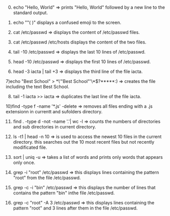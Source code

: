 0) echo "Hello, World" => prints "Hello, World" followed by a new line to the standard output.

1) echo "\"(  )"  displays a confused emoji to the screen.

2) cat /etc/passwd => displays the content of /etc/passwd files.

3) cat /etc/passwd /etc/hosts displays the content of the two files.

4) tail -10 /etc/passwd => displays the last 10 lines of /etc/passwd.

5) head -10 /etc/passwd => displays the first 10 lines of /etc/passwd.

6) head -3 iacta | tail +3 => displays the third line of the file iacta.

7)echo "Best School" > \*\\'"Best School"\'\\*$\?\*\*\*\*\*:) => creates the file including the text Best School.

8) tail -1 iacta >> iacta => duplicates the last line of the file iacta.

10)find -type f -name '*.js' -delete => removes all files ending with a .js extensionn in currentt and sufolders directory.

11) find . -type d -not -name '.'| wc -l => counts the numbers of directories and sub directories in current directory.

12) ls -t1 | head -n 10  => is used to access the newest 10 files in the current directory. this searches out the 10 most recent files but not recently modificated file.

13) sort | uniq -u => takes a list of words and prints only words that appears only once.

14) grep -i "root" /etc/passwd => this displays lines containing the pattern "root" from the file /etc/passwd.

15) grep -c -i "bin" /etc/passwd => this displays the number of lines that contains the pattern "bin" inthe file /etc/passwd.

16) grep -c "root" -A 3 /etc/passwd => this displays lines containing the pattern "root" and 3 lines after them in the file /etc/passwd.